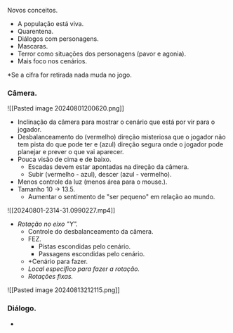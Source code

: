 Novos conceitos.
* A população está viva.
* Quarentena.
* Diálogos com personagens.
* Mascaras.
* Terror como situações dos personagens (pavor e agonia).
* Mais foco nos cenários.

*Se a cifra for retirada nada muda no jogo.
### Câmera.

![[Pasted image 20240801200620.png]]
* Inclinação da câmera para mostrar o cenário que está por vir para o jogador.
* Desbalanceamento do (vermelho) direção misteriosa que o jogador não tem pista do que pode ter e (azul) direção segura onde o jogador pode planejar e prever o que vai aparecer.
* Pouca visão de cima e de baixo.
	* Escadas devem estar apontadas na direção da câmera.
	* Subir (vermelho - azul), descer (azul - vermelho).
* Menos controle da luz (menos área para o mouse.).
* Tamanho 10 -> 13.5.
	* Aumentar o sentimento de "ser pequeno" em relação ao mundo.


![[20240801-2314-31.0990227.mp4]]
* *Rotação no eixo "Y".*
	* Controle do desbalanceamento da câmera.
	* FEZ.
		* Pistas escondidas pelo cenário.
		* Passagens escondidas pelo cenário.
	* +Cenário para fazer.
	* *Local específico para fazer a rotação.*
	* *Rotações fixas.*

![[Pasted image 20240813212115.png]]

### Diálogo.
* 